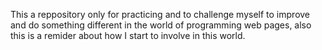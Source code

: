 This a reppository only for practicing and to challenge myself to improve and do something different in the world of programming web pages, also this is a remider about how I start to involve in this world.  

